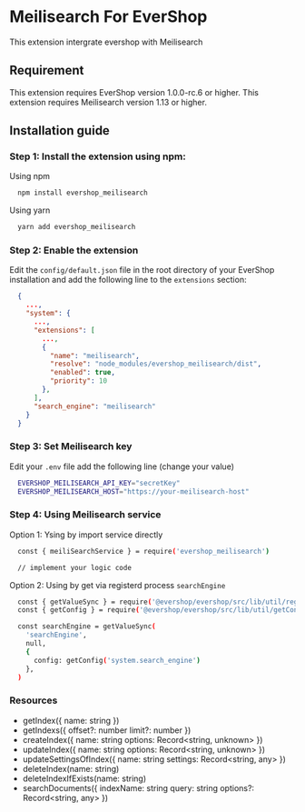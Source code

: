 # Meilisearch For EverShop

This extension intergrate evershop with Meilisearch

## Requirement
This extension requires EverShop version 1.0.0-rc.6 or higher.
This extension requires Meilisearch version 1.13 or higher.

## Installation guide

### Step 1: Install the extension using npm:
Using npm
```bash
  npm install evershop_meilisearch
```
Using yarn
```bash
  yarn add evershop_meilisearch
```
### Step 2: Enable the extension

Edit the `config/default.json` file in the root directory of your EverShop installation and add the following line to the `extensions` section:

```json
  {
    ...,
    "system": {
      ...,
      "extensions": [
        ...,
        {
          "name": "meilisearch",
          "resolve": "node_modules/evershop_meilisearch/dist",
          "enabled": true,
          "priority": 10
        },
      ],
      "search_engine": "meilisearch"
    }
  }
```

### Step 3: Set Meilisearch key
Edit your `.env` file add the following line (change your value)
```bash
  EVERSHOP_MEILISEARCH_API_KEY="secretKey"
  EVERSHOP_MEILISEARCH_HOST="https://your-meilisearch-host"
```

### Step 4: Using Meilisearch service
Option 1: Ysing by import service directly
```bash
  const { meiliSearchService } = require('evershop_meilisearch')

  // implement your logic code
```

Option 2: Using by get via registerd process `searchEngine`
```bash
  const { getValueSync } = require('@evershop/evershop/src/lib/util/registry');
  const { getConfig } = require('@evershop/evershop/src/lib/util/getConfig');

  const searchEngine = getValueSync(
    'searchEngine',
    null,
    {
      config: getConfig('system.search_engine')
    },
  )
```
###  Resources
- getIndex({ name: string })
- getIndexs({
    offset?: number
    limit?: number
  })
- createIndex({
    name: string
    options: Record<string, unknown>
  })
- updateIndex({
    name: string
    options: Record<string, unknown>
  })
- updateSettingsOfIndex({
    name: string
    settings: Record<string, any>
  })
- deleteIndex(name: string)
- deleteIndexIfExists(name: string)
- searchDocuments({
  indexName: string
  query: string
  options?: Record<string, any>
})
